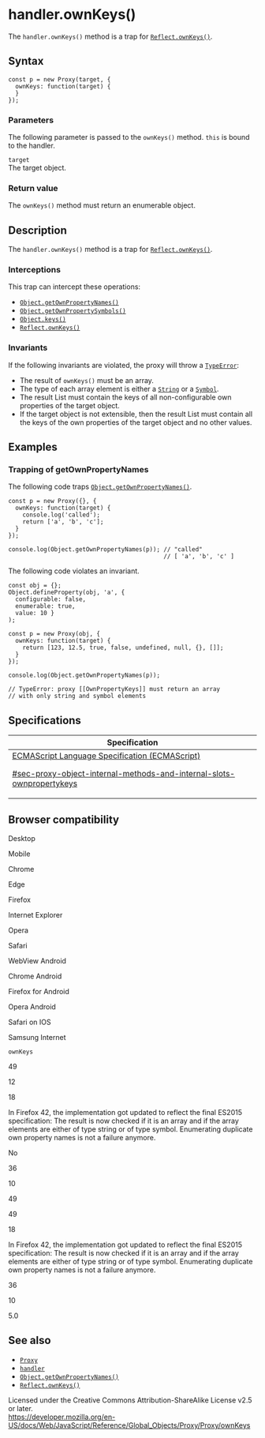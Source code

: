 # handler.ownKeys()

The `handler.ownKeys()` method is a trap for [`Reflect.ownKeys()`](../../reflect/ownkeys).

## Syntax

    const p = new Proxy(target, {
      ownKeys: function(target) {
      }
    });

### Parameters

The following parameter is passed to the `ownKeys()` method. `this` is bound to the handler.

`target`  
The target object.

### Return value

The `ownKeys()` method must return an enumerable object.

## Description

The `handler.ownKeys()` method is a trap for [`Reflect.ownKeys()`](../../reflect/ownkeys).

### Interceptions

This trap can intercept these operations:

-   [`Object.getOwnPropertyNames()`](../../object/getownpropertynames)
-   [`Object.getOwnPropertySymbols()`](../../object/getownpropertysymbols)
-   [`Object.keys()`](../../object/keys)
-   [`Reflect.ownKeys()`](../../reflect/ownkeys)

### Invariants

If the following invariants are violated, the proxy will throw a [`TypeError`](../../typeerror):

-   The result of `ownKeys()` must be an array.
-   The type of each array element is either a [`String`](../../string) or a [`Symbol`](../../symbol).
-   The result List must contain the keys of all non-configurable own properties of the target object.
-   If the target object is not extensible, then the result List must contain all the keys of the own properties of the target object and no other values.

## Examples

### Trapping of getOwnPropertyNames

The following code traps [`Object.getOwnPropertyNames()`](../../object/getownpropertynames).

    const p = new Proxy({}, {
      ownKeys: function(target) {
        console.log('called');
        return ['a', 'b', 'c'];
      }
    });

    console.log(Object.getOwnPropertyNames(p)); // "called"
                                                // [ 'a', 'b', 'c' ]

The following code violates an invariant.

    const obj = {};
    Object.defineProperty(obj, 'a', {
      configurable: false,
      enumerable: true,
      value: 10 }
    );

    const p = new Proxy(obj, {
      ownKeys: function(target) {
        return [123, 12.5, true, false, undefined, null, {}, []];
      }
    });

    console.log(Object.getOwnPropertyNames(p));

    // TypeError: proxy [[OwnPropertyKeys]] must return an array
    // with only string and symbol elements

## Specifications

<table><thead><tr class="header"><th>Specification</th></tr></thead><tbody><tr class="odd"><td><a href="https://tc39.es/ecma262/#sec-proxy-object-internal-methods-and-internal-slots-ownpropertykeys">ECMAScript Language Specification (ECMAScript) 
<br/>

<span class="small">#sec-proxy-object-internal-methods-and-internal-slots-ownpropertykeys</span></a></td></tr></tbody></table>

## Browser compatibility

Desktop

Mobile

Chrome

Edge

Firefox

Internet Explorer

Opera

Safari

WebView Android

Chrome Android

Firefox for Android

Opera Android

Safari on IOS

Samsung Internet

`ownKeys`

49

12

18

In Firefox 42, the implementation got updated to reflect the final ES2015 specification: The result is now checked if it is an array and if the array elements are either of type string or of type symbol. Enumerating duplicate own property names is not a failure anymore.

No

36

10

49

49

18

In Firefox 42, the implementation got updated to reflect the final ES2015 specification: The result is now checked if it is an array and if the array elements are either of type string or of type symbol. Enumerating duplicate own property names is not a failure anymore.

36

10

5.0

## See also

-   [`Proxy`](../../proxy)
-   [`handler`](../proxy)
-   [`Object.getOwnPropertyNames()`](../../object/getownpropertynames)
-   [`Reflect.ownKeys()`](../../reflect/ownkeys)

 
Licensed under the Creative Commons Attribution-ShareAlike License v2.5 or later.  
<a href="https://developer.mozilla.org/en-US/docs/Web/JavaScript/Reference/Global_Objects/Proxy/Proxy/ownKeys" class="_attribution-link">https://developer.mozilla.org/en-US/docs/Web/JavaScript/Reference/Global_Objects/Proxy/Proxy/ownKeys</a>

